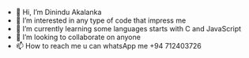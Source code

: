 - 👋 Hi, I’m Dinindu Akalanka
- 👀 I’m interested in any type of code that impress me
- 🌱 I’m currently learning some languages starts with C and JavaScript
- 💞️ I’m looking to collaborate on anyone
- 📫 How to reach me u can whatsApp me +94 712403726

<!---
Dakalanka/Dakalanka is a ✨ special ✨ repository because its `README.md` (this file) appears on your GitHub profile.
You can click the Preview link to take a look at your changes.
--->

